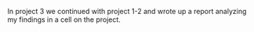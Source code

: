 In project 3 we continued with project 1-2 and wrote up a report analyzing my findings in a cell on the project. 
